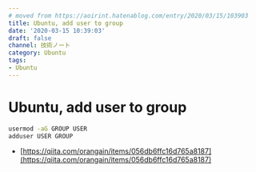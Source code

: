 ```yaml
---
# moved from https://aoirint.hatenablog.com/entry/2020/03/15/103903
title: Ubuntu, add user to group
date: '2020-03-15 10:39:03'
draft: false
channel: 技術ノート
category: Ubuntu
tags:
- Ubuntu
---
```

# Ubuntu, add user to group

```sh
usermod -aG GROUP USER
adduser USER GROUP
```

- [https://qiita.com/orangain/items/056db6ffc16d765a8187](https://qiita.com/orangain/items/056db6ffc16d765a8187)
